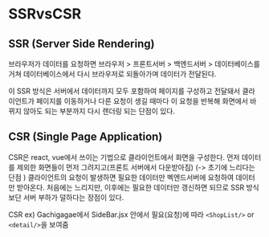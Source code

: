 # SSRvsCSR

## SSR (Server Side Rendering)

브라우저가 데이터를 요청하면 브라우저 > 프론트서버 > 백엔드서버 > 데이터베이스를 거쳐 데이터베이스에서 다시 브라우저로 되돌아가며 데이터가 전달된다.

이 SSR 방식은 서버에서 데이터까지 모두 포함하여 페이지를 구성하고 전달돼서
클라이언트가 페이지를 이동하거나 다른 요청이 생길 때마다 이 요청을 반복해 화면에서 바뀌지 않아도 되는 부분까지 다시 렌더링 되는 단점이 있다.

## CSR (Single Page Application)

CSR은 react, vue에서 쓰이는 기법으로 클라이언트에서 화면을 구성한다.
먼저 데이터를 제외한 화면들이 먼저 그려지고(프론트 서버에서 다운받아짐) (-> 초기에 느리다는 단점 ) 클라이언트의 요청이 발생하면 필요한 데이터만 벡엔드서버에 요청하여 데이터만 받아온다.
처음에는 느리지만, 이후에는 필요한 데이터만 갱신하면 되므로 SSR 방식보단 서버 부하가 덜하다는 장점이 있다.

CSR ex) Gachigagae에서 SideBar.jsx 안에서 필요(요청)에 따라 `<ShopList/>` or `<detail/>`을 보여줌
